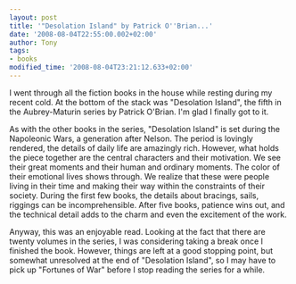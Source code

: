 ```yaml
---
layout: post
title: '"Desolation Island" by Patrick O''Brian...'
date: '2008-08-04T22:55:00.002+02:00'
author: Tony
tags:
- books
modified_time: '2008-08-04T23:21:12.633+02:00'
---
```


I went through all the fiction books in the house while resting during my recent
cold. At the bottom of the stack was "Desolation Island", the fifth in the
Aubrey-Maturin series by Patrick O'Brian. I'm glad I finally got to it. 

As with the other books in the series, "Desolation Island" is set during the
Napoleonic Wars, a generation after Nelson. The period is lovingly rendered,
the details of daily life are amazingly rich. However, what holds the piece
together are the central characters and their motivation. We see their great
moments and their human and ordinary moments. The color of their emotional
lives shows through. We realize that these were people living in their time and
making their way within the constraints of their society. During the first few
books, the details about bracings, sails, riggings can be incomprehensible.
After five books, patience wins out, and the technical detail adds to the charm
and even the excitement of the work.

Anyway, this was an enjoyable read. Looking at the fact that there are twenty
volumes in the series, I was considering taking a break once I finished the
book. However, things are left at a good stopping point, but somewhat
unresolved at the end of "Desolation Island", so I may have to pick up "Fortunes
of War" before I stop reading the series for a while.